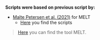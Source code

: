 **Scripts were based on previous script by:**

- [Malte Petersen et al. (2021)](https://doi.org/10.1186/s13100-021-00254-y) for MELT
  -  [Here](https://gitlab.com/mpetersen/giraffe-tes) you find the scripts


>[Here](https://melt.igs.umaryland.edu/) you can find the tool MELT.
